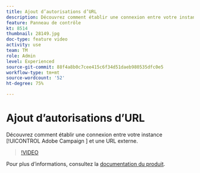 ```yaml
---
title: Ajout d’autorisations d’URL
description: Découvrez comment établir une connexion entre votre instance Adobe Campaign et une URL externe.
feature: Panneau de contrôle
kt: 8514
thumbnail: 28149.jpg
doc-type: feature video
activity: use
team: TM
role: Admin
level: Experienced
source-git-commit: 88f4a8b0c7cee415c6f34d51daeb980535dfc0e5
workflow-type: tm+mt
source-wordcount: '52'
ht-degree: 75%

---
```


# Ajout d’autorisations d’URL

Découvrez comment établir une connexion entre votre instance [!UICONTROL Adobe Campaign ] et une URL externe.

>[!VIDEO](https://video.tv.adobe.com/v/28149?quality=12)

Pour plus d’informations, consultez la [documentation du produit](https://experienceleague.adobe.com/docs/control-panel/using/instances-settings/url-permissions.html?lang=fr).
